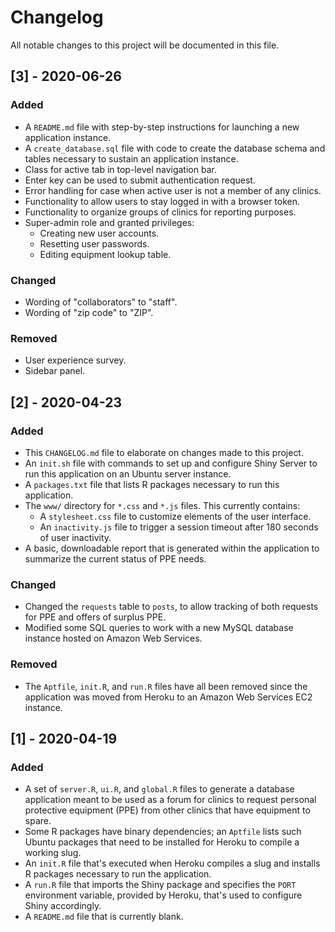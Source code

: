 # Changelog

All notable changes to this project will be documented in this file.

## [3] - 2020-06-26

### Added

- A `README.md` file with step-by-step instructions for launching a new
  application instance.
- A `create_database.sql` file with code to create the database schema and
  tables necessary to sustain an application instance.
- Class for active tab in top-level navigation bar.
- Enter key can be used to submit authentication request.
- Error handling for case when active user is not a member of any clinics.
- Functionality to allow users to stay logged in with a browser token.
- Functionality to organize groups of clinics for reporting purposes.
- Super-admin role and granted privileges:
  - Creating new user accounts.
  - Resetting user passwords.
  - Editing equipment lookup table.

### Changed

- Wording of "collaborators" to "staff".
- Wording of "zip code" to "ZIP".

### Removed

- User experience survey.
- Sidebar panel.

## [2] - 2020-04-23

### Added

- This `CHANGELOG.md` file to elaborate on changes made to this project.
- An `init.sh` file with commands to set up and configure Shiny Server to run
  this application on an Ubuntu server instance.
- A `packages.txt` file that lists R packages necessary to run this application.
- The `www/` directory for `*.css` and `*.js` files. This currently contains:
  - A `stylesheet.css` file to customize elements of the user interface.
  - An `inactivity.js` file to trigger a session timeout after 180 seconds of
    user inactivity.
- A basic, downloadable report that is generated within the application to
  summarize the current status of PPE needs.

### Changed

- Changed the `requests` table to `posts`, to allow tracking of both requests
  for PPE and offers of surplus PPE.
- Modified some SQL queries to work with a new MySQL database instance hosted on
  Amazon Web Services.

### Removed

- The `Aptfile`, `init.R`, and `run.R` files have all been removed since the
  application was moved from Heroku to an Amazon Web Services EC2 instance.

## [1] - 2020-04-19

### Added

- A set of `server.R`, `ui.R`, and `global.R` files to generate a database
  application meant to be used as a forum for clinics to request personal
  protective equipment (PPE) from other clinics that have equipment to spare.
- Some R packages have binary dependencies; an `Aptfile` lists such Ubuntu
  packages that need to be installed for Heroku to compile a working slug.
- An `init.R` file that's executed when Heroku compiles a slug and installs R
  packages necessary to run the application.
- A `run.R` file that imports the Shiny package and specifies the `PORT`
  environment variable, provided by Heroku, that's used to configure Shiny
  accordingly.
- A `README.md` file that is currently blank.
